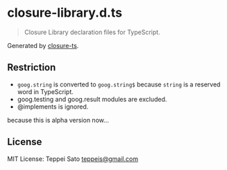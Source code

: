 closure-library.d.ts
====

> Closure Library declaration files for TypeScript.

Generated by [closure-ts](https://github.com/teppeis/closure-ts "teppeis/closure-ts").

## Restriction

* `goog.string` is converted to `goog.string$` because `string` is a reserved word in TypeScript.
* goog.testing and goog.result modules are excluded.
* @implements is ignored.

because this is alpha version now...

## License

MIT License: Teppei Sato <teppeis@gmail.com>
